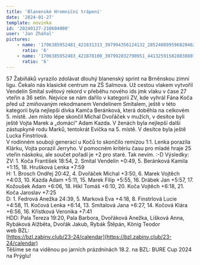 ```yaml
---
title: 'Blanenské Hromniční trápení'
date: '2024-01-27'
template: novinka
id: '20240127-210604000'
user: 'Jan Zháňal'
pictures:
    - name: '1706385952481_421831313_397994356124132_2852408995968204628_n.jpg'
      ratio: '6'
    - name: '1706385952483_421878100_397992832790951_4413259158288388072_n.jpg'
      ratio: '6'
---
```

57 Žabíňáků vyrazilo zdolávat dlouhý blanenský sprint na Brněnskou zimní ligu. Čekalo nás klasické centrum na ZŠ Salmova. Už cestou vlakem vytvořil Vendelín Smítal světový rekord v přeběhu nového ids jmk vlaku v čase 27 vteřin a 36 setin. Nejvíce se nám dařilo v kategorii ZV, kde vyhrál Fána Koča před už zmiňovaným rekodmanem Vendelínem Smítalem, ještě v této kategorii byla nejlepší dívka Kamča Beránková, která doběhla na celkovém 5. místě. Jen místo lépe skončil Michal Dvořáček v mužích, v desítce byli ještě Vojta Marek a „domácí“ Adam Kazda. V ženách byla nejlepší další zástupkyně rodu Marků, tentokrát Evička na 5. místě. V desítce byla ještě Lucka Finstrlová.  
V rodinném souboji generací u Kočů to skončilo remízou 1:1. Lenka porazila Klárku, Vojta porazil Jerryho. V pomocném kritériu času pro mladé hraje 25 vteřin náskoku, ale součet pořadí je +2 pro staré. Tak nevím. :-D 
Výsledky:  
ZV: 1. Koča František 18:54, 2. Smítal Vendelín +0:49, 5. Beránková Kamila +1:15, 18. Hrušková Lenka +7:59  
H: 1. Brosch Ondřej 20:42, 4. Dvořáček Michal +3:50, 6. Marek Vojtěch +4:03, 10. Kazda Adam +5:11, 15. Marek Filip +5:55, 16. Drábek Jan +5:57, 17. Kožoušek Adam +6:06, 18. Hikl Tomáš +6:10, 20. Koča Vojtěch +6:18, 21. Koča Jaroslav +7:25  
D: 1. Fedrová Anežka 24:39, 5. Marková Eva +4:18, 8. Finstrlová Lucie +4:58, 11. Kočová Lenka +6:14, 13. Smítalová Jana +6:27, 14. Kočová Klára +6:56, 16. Křístková Veronika +7:41  
HDD: Pala Tereza 19:20, Pala Barbora, Dvořáková Anežka, Lišková Anna, Rybáková Alžběta, Dvořák Jakub, Rybák Štěpán, König Teodor  
web BZL:  
[https://bzl.zabiny.club/23-24/calendar](https://bzl.zabiny.club/23-24/calendar)  
Těšíme se na viděnou po jarních prázdnínách 18.2. na BZL: BURE Cup 2024 na Prýglu!
